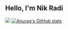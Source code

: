 ## Hello, I'm Nik Radi
![](https://komarev.com/ghpvc/?username=NikRadi)
[![Anurag's GitHub stats](https://github-readme-stats.vercel.app/api?username=NikRadi)](https://github.com/anuraghazra/github-readme-stats)

<!--
**NikRadi/NikRadi** is a ✨ _special_ ✨ repository because its `README.md` (this file) appears on your GitHub profile.

Here are some ideas to get you started:

- 🔭 I’m currently working on ...
- 🌱 I’m currently learning ...
- 👯 I’m looking to collaborate on ...
- 🤔 I’m looking for help with ...
- 💬 Ask me about ...
- 📫 How to reach me: ...
- 😄 Pronouns: ...
- ⚡ Fun fact: ...
-->
